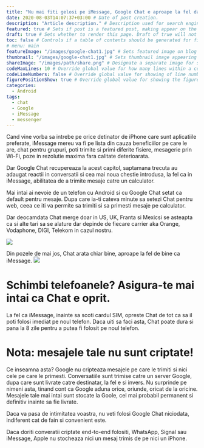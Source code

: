 ```yaml
---
title: "Nu mai fiti gelosi pe iMessage, Google Chat e aproape la fel dar are o mare problema" # Title of the blog post.
date: 2020-08-03T14:07:37+03:00 # Date of post creation.
description: "Article description." # Description used for search engine.
featured: true # Sets if post is a featured post, making appear on the home page side bar.
draft: true # Sets whether to render this page. Draft of true will not be rendered.
toc: false # Controls if a table of contents should be generated for first-level links automatically.
# menu: main
featureImage: "/images/google-chat1.jpg" # Sets featured image on blog post.
thumbnail: "/images/google-chat1.jpg" # Sets thumbnail image appearing inside card on homepage.
shareImage: "/images/path/share.png" # Designate a separate image for social media sharing.
codeMaxLines: 10 # Override global value for how many lines within a code block before auto-collapsing.
codeLineNumbers: false # Override global value for showing of line numbers within code block.
figurePositionShow: true # Override global value for showing the figure label.
categories:
  - Android
tags:
  - chat
  - Google
  - iMessage
  - messenger
---
```


Cand vine vorba sa intrebe pe orice detinator de iPhone care sunt aplicatiile preferate, iMessage mereu va fi pe lista din cauza beneficiilor pe care le are, chat pentru grupuri, poti trimite si primi diferite fisiere, mesagerie prin Wi-Fi, poze in rezolutie maxima fara calitate deterioarata.

Dar Google Chat recupereaza la acest capitol, saptamana trecuta au adaugat reactii in conversatii si cea mai noua chestie introdusa, la fel ca in iMessage, abilitatea de a trimite mesaje catre un calculator.

Mai intai ai nevoie de un telefon cu Android si cu Google Chat setat ca default pentru mesaje. Dupa care ia-ti cateva minute sa setezi Chat pentru web, ceea ce iti va permite sa trimiti si sa primesti mesaje pe calculator.

Dar deocamdata Chat merge doar in US, UK, Franta si Mexicsi se asteapta ca si alte tari sa se alature dar depinde de fiecare carrier aka Orange, Vodaphone, DIGI, Telekom in cazul nostru.

![](/images/androidphone1.jpg)

Din pozele de mai jos, Chat arata chiar bine, aproape la fel de bine ca iMessage.
![](/images/google-chat-menu.jpg)

# __Schimbi telefoanele? Asigura-te mai intai ca Chat e oprit__.

La fel ca iMessage, inainte sa scoti cardul SIM, opreste Chat de tot ca sa il poti folosi imediat pe noul telefon. Daca uiti sa faci asta, Chat poate dura si pana la 8 zile pentru a putea fi folosit pe noul telefon.

# __Nota: mesajele tale nu sunt criptate!__

Ce inseamna asta? Google nu cripteaza mesajele pe care le trimiti si nici cele pe care le primesti. Conversatiile sunt trimise catre un server Google, dupa care sunt livrate catre destinatar, la fel e si invers. Nu surprinde pe nimeni asta, tinand cont ca Google aduna orice, oriunde, oricat de la oricine. Mesajele tale mai intai sunt stocate la Goole, cel mai probabil permanent si definitiv inainte sa fie livrate.

Daca va pasa de intimitatea voastra, nu veti folosi Google Chat niciodata, indiferent cat de fain si convenient este.

Daca doriti converatii criptate end-to-end folositi, WhatsApp, Signal sau iMessage, Apple nu stocheaza nici un mesaj trimis de pe nici un iPhone.
